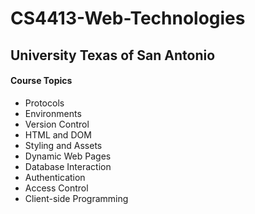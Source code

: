 # CS4413-Web-Technologies
## University Texas of San Antonio 
#### **Course Topics**
* Protocols
* Environments
* Version Control
* HTML and DOM
* Styling and Assets
* Dynamic Web Pages
* Database Interaction
* Authentication
* Access Control
* Client-side Programming
